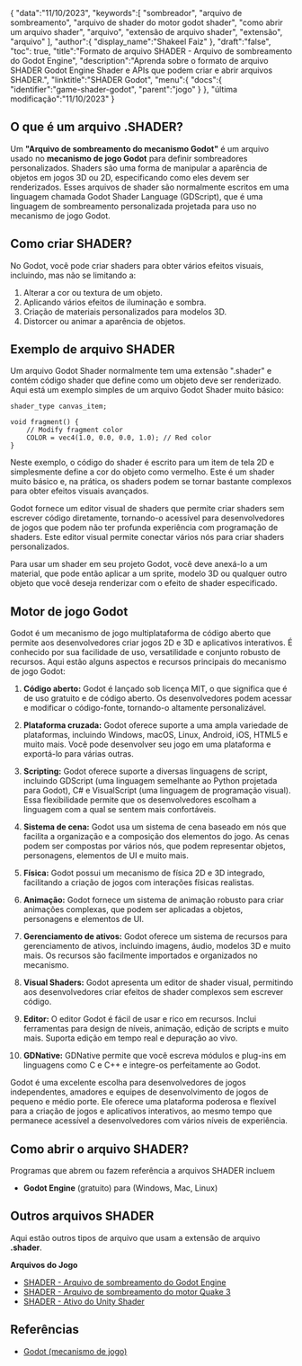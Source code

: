 {
"data":"11/10/2023",
   "keywords":[
"sombreador",
"arquivo de sombreamento",
"arquivo de shader do motor godot shader",
"como abrir um arquivo shader",
"arquivo",
"extensão de arquivo shader",
"extensão",
"arquivo"
],
   "author":{
"display_name":"Shakeel Faiz"
},
"draft":"false",
"toc": true,
"title":"Formato de arquivo SHADER - Arquivo de sombreamento do Godot Engine",
   "description":"Aprenda sobre o formato de arquivo SHADER Godot Engine Shader e APIs que podem criar e abrir arquivos SHADER.",
"linktitle":"SHADER Godot",
   "menu":{
      "docs":{
         "identifier":"game-shader-godot",
"parent":"jogo"
}
},
"última modificação":"11/10/2023"
}

## O que é um arquivo .SHADER?

Um **"Arquivo de sombreamento do mecanismo Godot"** é um arquivo usado no **mecanismo de jogo Godot** para definir sombreadores personalizados. Shaders são uma forma de manipular a aparência de objetos em jogos 3D ou 2D, especificando como eles devem ser renderizados. Esses arquivos de shader são normalmente escritos em uma linguagem chamada Godot Shader Language (GDScript), que é uma linguagem de sombreamento personalizada projetada para uso no mecanismo de jogo Godot.

## Como criar SHADER?

No Godot, você pode criar shaders para obter vários efeitos visuais, incluindo, mas não se limitando a:

1. Alterar a cor ou textura de um objeto.
2. Aplicando vários efeitos de iluminação e sombra.
3. Criação de materiais personalizados para modelos 3D.
4. Distorcer ou animar a aparência de objetos.

## Exemplo de arquivo SHADER

Um arquivo Godot Shader normalmente tem uma extensão ".shader" e contém código shader que define como um objeto deve ser renderizado. Aqui está um exemplo simples de um arquivo Godot Shader muito básico:

```gdscript
shader_type canvas_item;

void fragment() {
    // Modify fragment color
    COLOR = vec4(1.0, 0.0, 0.0, 1.0); // Red color
}
```

Neste exemplo, o código do shader é escrito para um item de tela 2D e simplesmente define a cor do objeto como vermelho. Este é um shader muito básico e, na prática, os shaders podem se tornar bastante complexos para obter efeitos visuais avançados.

Godot fornece um editor visual de shaders que permite criar shaders sem escrever código diretamente, tornando-o acessível para desenvolvedores de jogos que podem não ter profunda experiência com programação de shaders. Este editor visual permite conectar vários nós para criar shaders personalizados.

Para usar um shader em seu projeto Godot, você deve anexá-lo a um material, que pode então aplicar a um sprite, modelo 3D ou qualquer outro objeto que você deseja renderizar com o efeito de shader especificado.

## Motor de jogo Godot

Godot é um mecanismo de jogo multiplataforma de código aberto que permite aos desenvolvedores criar jogos 2D e 3D e aplicativos interativos. É conhecido por sua facilidade de uso, versatilidade e conjunto robusto de recursos. Aqui estão alguns aspectos e recursos principais do mecanismo de jogo Godot:

1. **Código aberto:** Godot é lançado sob licença MIT, o que significa que é de uso gratuito e de código aberto. Os desenvolvedores podem acessar e modificar o código-fonte, tornando-o altamente personalizável.
    










2. **Plataforma cruzada:** Godot oferece suporte a uma ampla variedade de plataformas, incluindo Windows, macOS, Linux, Android, iOS, HTML5 e muito mais. Você pode desenvolver seu jogo em uma plataforma e exportá-lo para várias outras.
    










3. **Scripting:** Godot oferece suporte a diversas linguagens de script, incluindo GDScript (uma linguagem semelhante ao Python projetada para Godot), C# e VisualScript (uma linguagem de programação visual). Essa flexibilidade permite que os desenvolvedores escolham a linguagem com a qual se sentem mais confortáveis.
    










4. **Sistema de cena:** Godot usa um sistema de cena baseado em nós que facilita a organização e a composição dos elementos do jogo. As cenas podem ser compostas por vários nós, que podem representar objetos, personagens, elementos de UI e muito mais.
    










5. **Física:** Godot possui um mecanismo de física 2D e 3D integrado, facilitando a criação de jogos com interações físicas realistas.
    










6. **Animação:** Godot fornece um sistema de animação robusto para criar animações complexas, que podem ser aplicadas a objetos, personagens e elementos de UI.
    










7. **Gerenciamento de ativos:** Godot oferece um sistema de recursos para gerenciamento de ativos, incluindo imagens, áudio, modelos 3D e muito mais. Os recursos são facilmente importados e organizados no mecanismo.
    










8. **Visual Shaders:** Godot apresenta um editor de shader visual, permitindo aos desenvolvedores criar efeitos de shader complexos sem escrever código.
    










9. **Editor:** O editor Godot é fácil de usar e rico em recursos. Inclui ferramentas para design de níveis, animação, edição de scripts e muito mais. Suporta edição em tempo real e depuração ao vivo.
    










10. **GDNative:** GDNative permite que você escreva módulos e plug-ins em linguagens como C e C++ e integre-os perfeitamente ao Godot.
    











Godot é uma excelente escolha para desenvolvedores de jogos independentes, amadores e equipes de desenvolvimento de jogos de pequeno e médio porte. Ele oferece uma plataforma poderosa e flexível para a criação de jogos e aplicativos interativos, ao mesmo tempo que permanece acessível a desenvolvedores com vários níveis de experiência.

## Como abrir o arquivo SHADER?

Programas que abrem ou fazem referência a arquivos SHADER incluem

- **Godot Engine** (gratuito) para (Windows, Mac, Linux)

## Outros arquivos SHADER

Aqui estão outros tipos de arquivo que usam a extensão de arquivo **.shader**.

**Arquivos do Jogo**
- [SHADER - Arquivo de sombreamento do Godot Engine](/pt/game/shader-godot/)
- [SHADER - Arquivo de sombreamento do motor Quake 3](/pt/game/shader-quake/)
- [SHADER - Ativo do Unity Shader](/pt/game/shader-unity/)

## Referências
* [Godot (mecanismo de jogo)](https://en.wikipedia.org/wiki/Godot_(game_engine))

